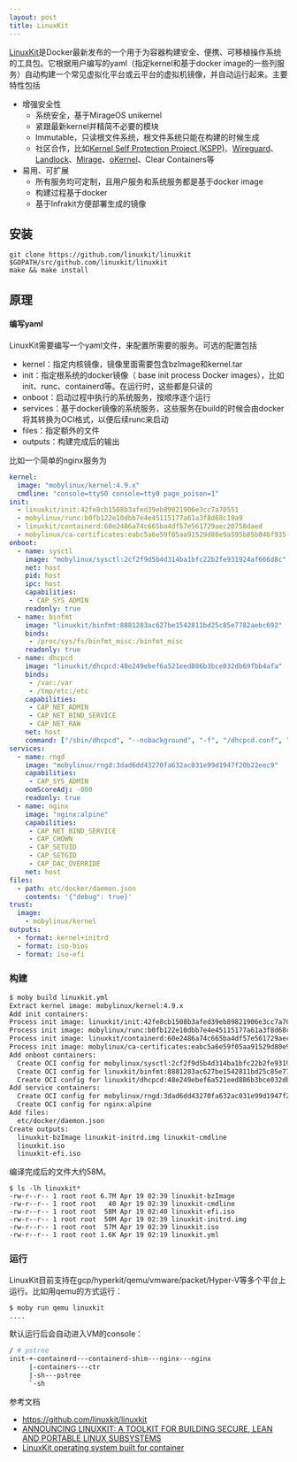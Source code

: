 ```yaml
---
layout: post
title: LinuxKit
---
```


[LinuxKit](https://github.com/linuxkit/linuxkit)是Docker最新发布的一个用于为容器构建安全、便携、可移植操作系统的工具包。它根据用户编写的yaml（指定kernel和基于docker image的一些列服务）自动构建一个常见虚拟化平台或云平台的虚拟机镜像，并自动运行起来。主要特性包括

* 增强安全性
    * 系统安全，基于MirageOS unikernel
    * 紧跟最新kernel并精简不必要的模块
    * Immutable，只读根文件系统，根文件系统只能在构建的时候生成
    * 社区合作，比如[Kernel Self Protection Project (KSPP)](https://kernsec.org/wiki/index.php/Kernel_Self_Protection_Project)、[Wireguard](https://www.wireguard.io/)、[Landlock](https://lwn.net/Articles/698226/)、[Mirage](https://mirage.io/)、[oKernel](https://github.com/docker/linuxkit/tree/master/projects/okernel)、Clear Containers等
* 易用、可扩展
    * 所有服务均可定制，且用户服务和系统服务都是基于docker image
    * 构建过程基于docker
    * 基于Infrakit方便部署生成的镜像

## 安装

```
git clone https://github.com/linuxkit/linuxkit $GOPATH/src/github.com/linuxkit/linuxkit
make && make install
```

## 原理

#### 编写yaml

LinuxKit需要编写一个yaml文件，来配置所需要的服务。可选的配置包括

* kernel：指定内核镜像，镜像里面需要包含bzImage和kernel.tar
* init：指定根系统的docker镜像（ base init process Docker images），比如init、runc、containerd等。在运行时，这些都是只读的
* onboot：启动过程中执行的系统服务，按顺序逐个运行
* services：基于docker镜像的系统服务，这些服务在build的时候会由docker将其转换为OCI格式，以便后续runc来启动
* files：指定额外的文件
* outputs：构建完成后的输出


比如一个简单的nginx服务为

```yaml
kernel:
  image: "mobylinux/kernel:4.9.x"
  cmdline: "console=ttyS0 console=tty0 page_poison=1"
init:
  - linuxkit/init:42fe8cb1508b3afed39eb89821906e3cc7a70551
  - mobylinux/runc:b0fb122e10dbb7e4e45115177a61a3f8d68c19a9
  - linuxkit/containerd:60e2486a74c665ba4df57e561729aec20758daed
  - mobylinux/ca-certificates:eabc5a6e59f05aa91529d80e9a595b85b046f935
onboot:
  - name: sysctl
    image: "mobylinux/sysctl:2cf2f9d5b4d314ba1bfc22b2fe931924af666d8c"
    net: host
    pid: host
    ipc: host
    capabilities:
     - CAP_SYS_ADMIN
    readonly: true
  - name: binfmt
    image: "linuxkit/binfmt:8881283ac627be1542811bd25c85e7782aebc692"
    binds:
     - /proc/sys/fs/binfmt_misc:/binfmt_misc
    readonly: true
  - name: dhcpcd
    image: "linuxkit/dhcpcd:48e249ebef6a521eed886b3bce032db69fbb4afa"
    binds:
     - /var:/var
     - /tmp/etc:/etc
    capabilities:
     - CAP_NET_ADMIN
     - CAP_NET_BIND_SERVICE
     - CAP_NET_RAW
    net: host
    command: ["/sbin/dhcpcd", "--nobackground", "-f", "/dhcpcd.conf", "-1"]
services:
  - name: rngd
    image: "mobylinux/rngd:3dad6dd43270fa632ac031e99d1947f20b22eec9"
    capabilities:
     - CAP_SYS_ADMIN
    oomScoreAdj: -800
    readonly: true
  - name: nginx
    image: "nginx:alpine"
    capabilities:
     - CAP_NET_BIND_SERVICE
     - CAP_CHOWN
     - CAP_SETUID
     - CAP_SETGID
     - CAP_DAC_OVERRIDE
    net: host
files:
  - path: etc/docker/daemon.json
    contents: '{"debug": true}'
trust:
  image:
    - mobylinux/kernel
outputs:
  - format: kernel+initrd
  - format: iso-bios
  - format: iso-efi
```

### 构建

```sh
$ moby build linuxkit.yml
Extract kernel image: mobylinux/kernel:4.9.x
Add init containers:
Process init image: linuxkit/init:42fe8cb1508b3afed39eb89821906e3cc7a70551
Process init image: mobylinux/runc:b0fb122e10dbb7e4e45115177a61a3f8d68c19a9
Process init image: linuxkit/containerd:60e2486a74c665ba4df57e561729aec20758daed
Process init image: mobylinux/ca-certificates:eabc5a6e59f05aa91529d80e9a595b85b046f935
Add onboot containers:
  Create OCI config for mobylinux/sysctl:2cf2f9d5b4d314ba1bfc22b2fe931924af666d8c
  Create OCI config for linuxkit/binfmt:8881283ac627be1542811bd25c85e7782aebc692
  Create OCI config for linuxkit/dhcpcd:48e249ebef6a521eed886b3bce032db69fbb4afa
Add service containers:
  Create OCI config for mobylinux/rngd:3dad6dd43270fa632ac031e99d1947f20b22eec9
  Create OCI config for nginx:alpine
Add files:
  etc/docker/daemon.json
Create outputs:
  linuxkit-bzImage linuxkit-initrd.img linuxkit-cmdline
  linuxkit.iso
  linuxkit-efi.iso
```

编译完成后的文件大约58M。

```
$ ls -lh linuxkit*
-rw-r--r-- 1 root root 6.7M Apr 19 02:39 linuxkit-bzImage
-rw-r--r-- 1 root root   40 Apr 19 02:39 linuxkit-cmdline
-rw-r--r-- 1 root root  58M Apr 19 02:40 linuxkit-efi.iso
-rw-r--r-- 1 root root  50M Apr 19 02:39 linuxkit-initrd.img
-rw-r--r-- 1 root root  57M Apr 19 02:39 linuxkit.iso
-rw-r--r-- 1 root root 1.6K Apr 19 02:19 linuxkit.yml
```

### 运行

LinuxKit目前支持在gcp/hyperkit/qemu/vmware/packet/Hyper-V等多个平台上运行。比如用qemu的方式运行：

```sh
$ moby run qemu linuxkit
....
```

默认运行后会自动进入VM的console：

```sh
/ # pstree
init-+-containerd---containerd-shim---nginx---nginx
     |-containers---ctr
     |-sh---pstree
     `-sh
```


参考文档

- <https://github.com/linuxkit/linuxkit>
- [ANNOUNCING LINUXKIT: A TOOLKIT FOR BUILDING SECURE, LEAN AND PORTABLE LINUX SUBSYSTEMS](https://blog.docker.com/2017/04/introducing-linuxkit-container-os-toolkit/)
- [LinuxKit operating system built for container](https://gianarb.it/blog/linuxkit-operating-system-build-for-containers)

